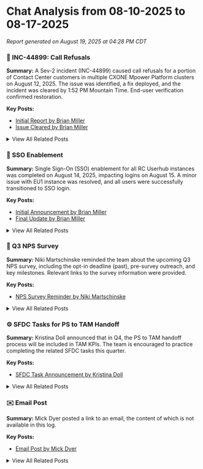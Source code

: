 # Chat Analysis from 08-10-2025 to 08-17-2025

*Report generated on August 19, 2025 at 04:28 PM CDT*

<div class="topic-card">

### 🚨 INC-44899: Call Refusals

**Summary:** A Sev-2 incident (INC-44899) caused call refusals for a portion of Contact Center customers in multiple CXONE Mpower Platform clusters on August 12, 2025.  The issue was identified, a fix deployed, and the incident was cleared by 1:52 PM Mountain Time.  End-user verification confirmed restoration.

**Key Posts:**
* [Initial Report by Brian Miller](https://app.ringcentral.com/l/messages/122943823878/71722286276612)
* [Issue Cleared by Brian Miller](https://app.ringcentral.com/l/messages/122943823878/71741811081220)

<details>
<summary>View All Related Posts</summary>

* **08/12 08:47 by Brian Miller:** Initial report of call refusals impacting several clusters; Severity Sev-4; Case Count: 26. ([Link](https://app.ringcentral.com/l/messages/122943823878/71722286276612))
* **08/12 09:10 by Brian Miller:** Updated report; Severity Sev-4; Case Count: 69. ([Link](https://app.ringcentral.com/l/messages/122943823878/71723562098692))
* **08/12 09:47 by Brian Miller:** Updated report; Severity Sev-3; Case Count: 93. ([Link](https://app.ringcentral.com/l/messages/122943823878/71725756424196))
* **08/12 10:00 by Brian Miller:** Updated report; Severity Sev-3; Case Count: 127. ([Link](https://app.ringcentral.com/l/messages/122943823878/71726614724612))
* **08/12 10:34 by Brian Miller:** Updated report; more impacted clusters added; Severity Sev-3; Case Count: 156. ([Link](https://app.ringcentral.com/l/messages/122943823878/71728884621316))
* **08/12 11:00 by Brian Miller:** Updated report; Severity Sev-3; Case Count: 167. ([Link](https://app.ringcentral.com/l/messages/122943823878/71730709651460))
* **08/12 11:20 by Brian Miller:** Updated report; Severity Sev-3; Case Count: 182. ([Link](https://app.ringcentral.com/l/messages/122943823878/71732041957380))
* **08/12 11:33 by Brian Miller:** Updated report; Severity Sev-2; Case Count: 199. ([Link](https://app.ringcentral.com/l/messages/122943823878/71732929437700))
* **08/12 11:46 by Brian Miller:** Updated report; Severity Sev-2; Case Count: 205. ([Link](https://app.ringcentral.com/l/messages/122943823878/71733727232004))
* **08/12 11:59 by Brian Miller:** Updated report; Severity Sev-2; Case Count: 214. ([Link](https://app.ringcentral.com/l/messages/122943823878/71734575718404))
* **08/12 12:18 by Brian Miller:** Problem identified; Severity Sev-2; Case Count: 225. ([Link](https://app.ringcentral.com/l/messages/122943823878/71735783759876))
* **08/12 12:30 by Brian Miller:** Fix being deployed to one major customer; Severity Sev-2; Case Count: 247. ([Link](https://app.ringcentral.com/l/messages/122943823878/71736526987268))
* **08/12 12:43 by Brian Miller:** Update on Nice's validation process. ([Link](https://app.ringcentral.com/l/messages/122943823878/71737353052164))
* **08/12 12:57 by Brian Miller:** Fix applied to all clusters; Severity Sev-2; Case Count: 257. ([Link](https://app.ringcentral.com/l/messages/122943823878/71738224533508))
* **08/12 13:23 by Brian Miller:** Positive results from fix; monitoring for stability; End-user verification requested. ([Link](https://app.ringcentral.com/l/messages/122943823878/71739960115204))
* **08/12 13:52 by Brian Miller:** Issue cleared; NOC Bridge closed; Final update with post-resolution instructions. ([Link](https://app.ringcentral.com/l/messages/122943823878/71741811081220))

</details>
</div>


<div class="topic-card">

### 💬 SSO Enablement

**Summary:** Single Sign-On (SSO) enablement for all RC Userhub instances was completed on August 14, 2025, impacting logins on August 15. A minor issue with EU1 instance was resolved, and all users were successfully transitioned to SSO login.

**Key Posts:**
* [Initial Announcement by Brian Miller](https://app.ringcentral.com/l/messages/122943823878/71688629002244)
* [Final Update by Brian Miller](https://app.ringcentral.com/l/messages/122943823878/71877353406468)


<details>
<summary>View All Related Posts</summary>

* **08/11 10:49 by Brian Miller:** Announcement of upcoming SSO enablement on August 14, impacting logins on August 15. Instructions provided in a linked document. ([Link](https://app.ringcentral.com/l/messages/122943823878/71688629002244))
* **08/14 11:46 by Brian Miller:** Reminder of SSO enablement scheduled for 10 PM Mountain Time on August 14. ([Link](https://app.ringcentral.com/l/messages/122943823878/71818871308292))
* **08/14 23:09 by Brian Miller:** Confirmation of SSO enablement completion across all Userhub instances. ([Link](https://app.ringcentral.com/l/messages/122943823878/71842255683588))
* **08/15 09:15 by Brian Miller:** Report of a minor issue with the EU1 instance; only BT customers currently enabled for SSO; investigation underway for RC direct customers and Telus. ([Link](https://app.ringcentral.com/l/messages/122943823878/71849749880836))
* **08/15 19:31 by Brian Miller:** Resolution of EU1 issue; SSO enabled for all users.  Username/password login no longer functional. ([Link](https://app.ringcentral.com/l/messages/122943823878/71877353406468))

</details>
</div>


<div class="topic-card">

### 🔄 Q3 NPS Survey

**Summary:** Niki Martschinske reminded the team about the upcoming Q3 NPS survey, including the opt-in deadline (past), pre-survey outreach, and key milestones. Relevant links to the survey information were provided.

**Key Posts:**
* [NPS Survey Reminder by Niki Martschinske](https://app.ringcentral.com/l/messages/122943823878/71690168983556)


<details>
<summary>View All Related Posts</summary>

* **08/11 11:12 by Niki Martschinske:** Reminder about Q3 NPS survey, opt-in process, pre-survey outreach, and upcoming milestones.  Relevant links to presentation and outreach list provided. ([Link](https://app.ringcentral.com/l/messages/122943823878/71690168983556))

</details>
</div>

<div class="topic-card">

### ⚙️ SFDC Tasks for PS to TAM Handoff

**Summary:** Kristina Doll announced that in Q4, the PS to TAM handoff process will be included in TAM KPIs. The team is encouraged to practice completing the related SFDC tasks this quarter.

**Key Posts:**
* [SFDC Task Announcement by Kristina Doll](https://app.ringcentral.com/l/messages/122943823878/71775797788676)

<details>
<summary>View All Related Posts</summary>

* **08/13 11:40 by Kristina Doll:** Announcement regarding SFDC tasks for the PS to TAM handoff, emphasizing practice this quarter for upcoming KPI inclusion. ([Link](https://app.ringcentral.com/l/messages/122943823878/71775797788676))

</details>
</div>

<div class="topic-card">

### ✉️ Email Post

**Summary:** Mick Dyer posted a link to an email, the content of which is not available in this log.

**Key Posts:**
* [Email Post by Mick Dyer](https://app.ringcentral.com/l/messages/122943823878/71812220461060)

<details>
<summary>View All Related Posts</summary>

* **08/14 10:07 by Mick Dyer:** Link to an external email. ([Link](https://app.ringcentral.com/l/messages/122943823878/71812220461060))

</details>
</div>
